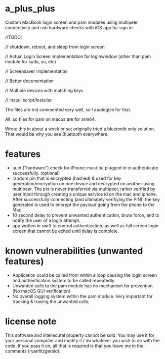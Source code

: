 # a_plus_plus

Custom MacBook login screen and pam modules using multipeer connectivity and usb hardware checks with iOS app for sign in.

//TODO:

//   shutdown, reboot, and sleep from login screen

//   Actual Login Screen implementation for loginwindow (other than pam module for sudo, su, etc)

//   Screensaver implementation

//   Better documentation

//   Multiple devices with matching keys

//   Install script/Installer

The files are not commented very well, so I apologize for that.

All .so files for pam on macos are for arm64.

Wrote this in about a week or so; originally tried a bluetooth only solution. That would be why you see Bluetooth everywhere.

# features

- uuid ("hardware") check for iPhone; must be plugged in to authenticate successfully. (optional)
- random pin that is encrypted (hashed) & used for key generation/encryption on one device and decrypted on another using multipeer. The pin is never transferred via multipeer, rather verified by user input through creating a unique service id on the mac and iphone. After successfully connecting (and ultimately verifiying the PIN), the key generated is used to encrypt the payload going from the phone to the Mac.
- 10 second delay to prevent unwanted authentication, brute force, and to notify the user of a login attempt.
- app written in swift to control authentication, as well as full screen login screen that cannot be exited until delay is complete.

# known vulnerabilities (unwanted features)

- Application could be called from within a loop causing the login screen and authentication system to be called repeatedly.
- Unwanted calls to the pam module has no mechanism for prevention. (No macOS GUI verification)
- No overall logging system within the pam module. Very important for tracking & tracing the unwanted calls.

# license note

This software and intellecutal property cannot be sold. You may use it for your personal computer and modify it / do whatever you wish to do with the code. If you pass it on, all that is required is that you leave me in the comments (ryanfitzgerald).
